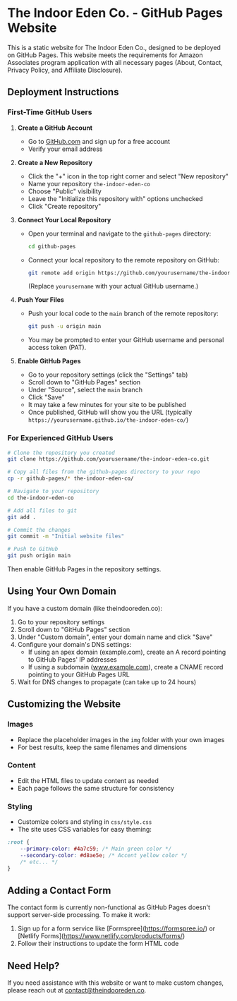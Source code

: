 # The Indoor Eden Co. - GitHub Pages Website

This is a static website for The Indoor Eden Co., designed to be deployed on GitHub Pages. This website meets the requirements for Amazon Associates program application with all necessary pages (About, Contact, Privacy Policy, and Affiliate Disclosure).

## Deployment Instructions

### First-Time GitHub Users

1. **Create a GitHub Account**
   - Go to [GitHub.com](https://github.com/) and sign up for a free account
   - Verify your email address

2. **Create a New Repository**
   - Click the "+" icon in the top right corner and select "New repository"
   - Name your repository `the-indoor-eden-co`
   - Choose "Public" visibility
   - Leave the "Initialize this repository with" options unchecked
   - Click "Create repository"

3. **Connect Your Local Repository**
   - Open your terminal and navigate to the `github-pages` directory:
     ```bash
     cd github-pages
     ```
   - Connect your local repository to the remote repository on GitHub:
     ```bash
     git remote add origin https://github.com/yourusername/the-indoor-eden-co.git
     ```
     (Replace `yourusername` with your actual GitHub username.)

4. **Push Your Files**
   - Push your local code to the `main` branch of the remote repository:
     ```bash
     git push -u origin main
     ```
   - You may be prompted to enter your GitHub username and personal access token (PAT).

5. **Enable GitHub Pages**
   - Go to your repository settings (click the "Settings" tab)
   - Scroll down to "GitHub Pages" section
   - Under "Source", select the `main` branch
   - Click "Save"
   - It may take a few minutes for your site to be published
   - Once published, GitHub will show you the URL (typically `https://yourusername.github.io/the-indoor-eden-co/`)

### For Experienced GitHub Users

```bash
# Clone the repository you created
git clone https://github.com/yourusername/the-indoor-eden-co.git

# Copy all files from the github-pages directory to your repo
cp -r github-pages/* the-indoor-eden-co/

# Navigate to your repository
cd the-indoor-eden-co

# Add all files to git
git add .

# Commit the changes
git commit -m "Initial website files"

# Push to GitHub
git push origin main
```

Then enable GitHub Pages in the repository settings.

## Using Your Own Domain

If you have a custom domain (like theindooreden.co):

1. Go to your repository settings
2. Scroll down to "GitHub Pages" section
3. Under "Custom domain", enter your domain name and click "Save"
4. Configure your domain's DNS settings:
   - If using an apex domain (example.com), create an A record pointing to GitHub Pages' IP addresses
   - If using a subdomain (www.example.com), create a CNAME record pointing to your GitHub Pages URL
5. Wait for DNS changes to propagate (can take up to 24 hours)

## Customizing the Website

### Images

*   Replace the placeholder images in the `img` folder with your own images
*   For best results, keep the same filenames and dimensions

### Content

*   Edit the HTML files to update content as needed
*   Each page follows the same structure for consistency

### Styling

*   Customize colors and styling in `css/style.css`
*   The site uses CSS variables for easy theming:

```css
:root {
    --primary-color: #4a7c59; /* Main green color */
    --secondary-color: #d8ae5e; /* Accent yellow color */
    /* etc... */
}
```

## Adding a Contact Form

The contact form is currently non-functional as GitHub Pages doesn't support server-side processing. To make it work:

1.  Sign up for a form service like \[Formspree](https://formspree.io/) or \[Netlify Forms](https://www.netlify.com/products/forms/)
2.  Follow their instructions to update the form HTML code

## Need Help?

If you need assistance with this website or want to make custom changes, please reach out at contact@theindooreden.co.
